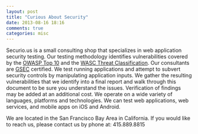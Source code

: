 ```yaml
---
layout: post
title: "Curious About Security"
date: 2013-08-16 18:16
comments: true
categories: misc
---
```

Securio.us is a small consulting shop that specializes in web application security testing. Our testing methodology identifies 
vulnerabilities covered by the [OWASP Top 10](https://www.owasp.org/index.php/Category:OWASP_Top_Ten_Project) and the 
[WASC Threat Classification](http://projects.webappsec.org/w/page/13246978/Threat%20Classification). Our consultants are 
[GSEC](http://www.giac.org/certification/security-essentials-gsec) certified. We test running applications and attempt to 
subvert security controls by manipulating application inputs. We gather the resulting vulnerabilities that we identify into a 
final report and walk through this document to be sure you understand the issues. Verification of findings may be added at an 
additional cost. We operate on a wide variety of languages, platforms and technologies. We can test web applications, web 
services, and mobile apps on iOS and Android.

We are located in the San Francisco Bay Area in California. If you would like to reach us, please contact us by phone at: 
&#52;15.8&#56;9.&#56;815